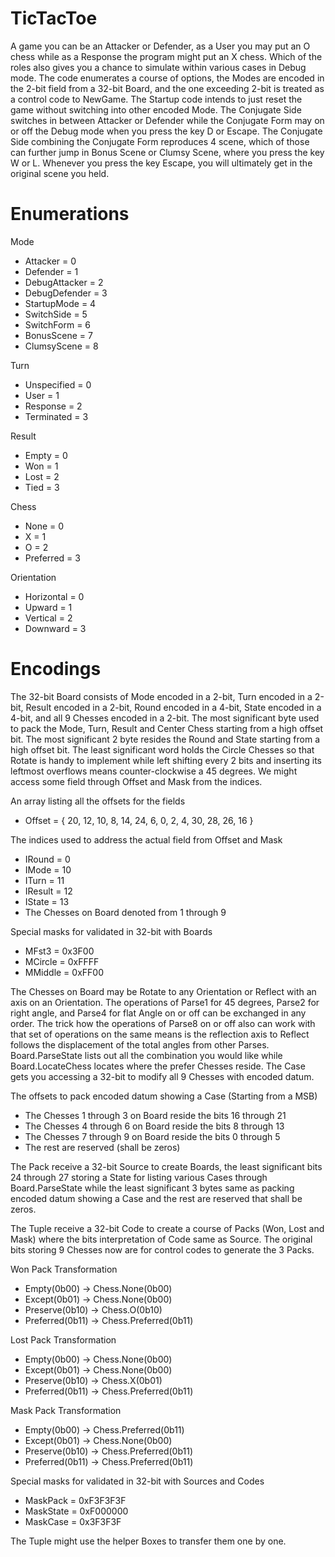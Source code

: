 # TicTacToe
A game you can be an Attacker or Defender, as a User you may put an O chess
while as a Response the program might put an X chess. Which of the roles also
gives you a chance to simulate within various cases in Debug mode. The code
enumerates a course of options, the Modes are encoded in the 2-bit field from a
32-bit Board, and the one exceeding 2-bit is treated as a control code to
NewGame. The Startup code intends to just reset the game without switching into
other encoded Mode. The Conjugate Side switches in between Attacker or Defender
while the Conjugate Form may on or off the Debug mode when you press the key D
or Escape. The Conjugate Side combining the Conjugate Form reproduces 4 scene,
which of those can further jump in Bonus Scene or Clumsy Scene, where you press
the key W or L. Whenever you press the key Escape, you will ultimately get in
the original scene you held.

# Enumerations
Mode
* Attacker = 0
* Defender = 1
* DebugAttacker = 2
* DebugDefender = 3
* StartupMode = 4
* SwitchSide = 5
* SwitchForm = 6
* BonusScene = 7
* ClumsyScene = 8

Turn
* Unspecified = 0
* User = 1
* Response = 2
* Terminated = 3

Result
* Empty = 0
* Won = 1
* Lost = 2
* Tied = 3

Chess
* None = 0
* X = 1
* O = 2
* Preferred = 3

Orientation
* Horizontal = 0
* Upward = 1
* Vertical = 2
* Downward = 3

# Encodings
The 32-bit Board consists of Mode encoded in a 2-bit, Turn encoded in a 2-bit,
Result encoded in a 2-bit, Round encoded in a 4-bit, State encoded in a 4-bit,
and all 9 Chesses encoded in a 2-bit. The most significant byte used to pack the
Mode, Turn, Result and Center Chess starting from a high offset bit. The most
significant 2 byte resides the Round and State starting from a high offset bit.
The least significant word holds the Circle Chesses so that Rotate is handy to
implement while left shifting every 2 bits and inserting its leftmost overflows
means counter-clockwise a 45 degrees. We might access some field through Offset
and Mask from the indices.

An array listing all the offsets for the fields
* Offset = { 20, 12, 10, 8, 14, 24, 6, 0, 2, 4, 30, 28, 26, 16 }

The indices used to address the actual field from Offset and Mask
* IRound = 0
* IMode = 10
* ITurn = 11
* IResult = 12
* IState = 13
* The Chesses on Board denoted from 1 through 9

Special masks for validated in 32-bit with Boards
* MFst3 = 0x3F00
* MCircle = 0xFFFF
* MMiddle = 0xFF00

The Chesses on Board may be Rotate to any Orientation or Reflect with an axis on
an Orientation. The operations of Parse1 for 45 degrees, Parse2 for right angle,
and Parse4 for flat Angle on or off can be exchanged in any order. The trick how
the operations of Parse8 on or off also can work with that set of operations on
the same means is the reflection axis to Reflect follows the displacement of the
total angles from other Parses. Board.ParseState lists out all the combination
you would like while Board.LocateChess locates where the prefer Chesses reside.
The Case gets you accessing a 32-bit to modify all 9 Chesses with encoded datum.

The offsets to pack encoded datum showing a Case (Starting from a MSB)
* The Chesses 1 through 3 on Board reside the bits 16 through 21
* The Chesses 4 through 6 on Board reside the bits 8 through 13
* The Chesses 7 through 9 on Board reside the bits 0 through 5
* The rest are reserved (shall be zeros)

The Pack receive a 32-bit Source to create Boards, the least significant bits
24 through 27 storing a State for listing various Cases through Board.ParseState
while the least significant 3 bytes same as packing encoded datum showing a Case
and the rest are reserved that shall be zeros.

The Tuple receive a 32-bit Code to create a course of Packs (Won, Lost and Mask)
where the bits interpretation of Code same as Source. The original bits storing
9 Chesses now are for control codes to generate the 3 Packs.

Won Pack Transformation
* Empty(0b00) -> Chess.None(0b00)
* Except(0b01) -> Chess.None(0b00)
* Preserve(0b10) -> Chess.O(0b10)
* Preferred(0b11) -> Chess.Preferred(0b11)

Lost Pack Transformation
* Empty(0b00) -> Chess.None(0b00)
* Except(0b01) -> Chess.None(0b00)
* Preserve(0b10) -> Chess.X(0b01)
* Preferred(0b11) -> Chess.Preferred(0b11)

Mask Pack Transformation
* Empty(0b00) -> Chess.Preferred(0b11)
* Except(0b01) -> Chess.None(0b00)
* Preserve(0b10) -> Chess.Preferred(0b11)
* Preferred(0b11) -> Chess.Preferred(0b11)

Special masks for validated in 32-bit with Sources and Codes
* MaskPack = 0xF3F3F3F
* MaskState = 0xF000000
* MaskCase = 0x3F3F3F

The Tuple might use the helper Boxes to transfer them one by one.
